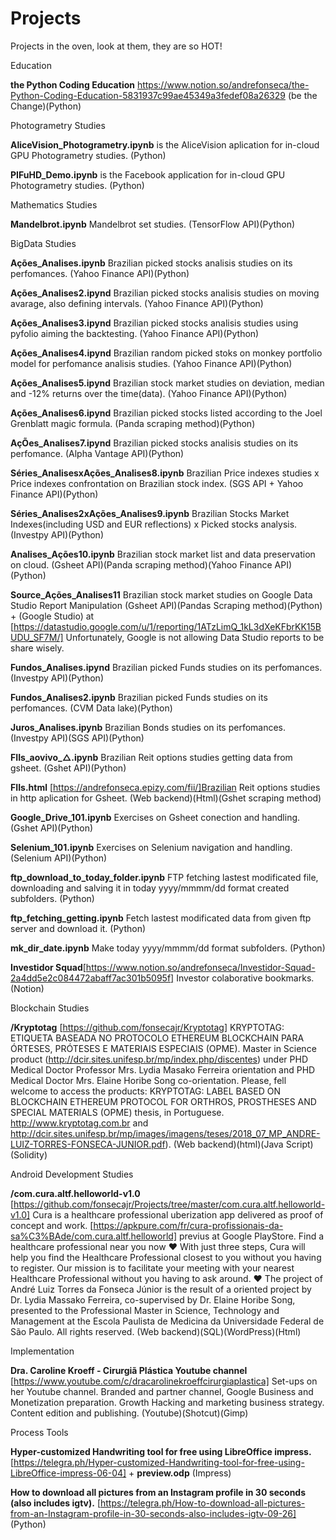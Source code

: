 # Projects

Projects in the oven, look at them, they are so HOT!


Education

**the Python Coding Education** https://www.notion.so/andrefonseca/the-Python-Coding-Education-5831937c99ae45349a3fedef08a26329 (be the Change)(Python)


Photogrametry Studies

**AliceVision_Photogrametry.ipynb**	is the AliceVision aplication for in-cloud GPU Photogrametry studies. (Python)

**PIFuHD_Demo.ipynb** is the Facebook application for in-cloud GPU Photogrametry studies. (Python)


Mathematics Studies

**Mandelbrot.ipynb**  Mandelbrot set studies. (TensorFlow API)(Python)


BigData Studies

**Ações_Analises.ipynb**	  Brazilian picked stocks analisis studies on its perfomances. (Yahoo Finance API)(Python)

**Ações_Analises2.ipynd**   Brazilian picked stocks analisis studies on moving avarage, also defining intervals. (Yahoo Finance API)(Python)

**Ações_Analises3.ipynd**   Brazilian picked stocks analisis studies using pyfolio aiming the backtesting. (Yahoo Finance API)(Python)

**Ações_Analises4.ipynd**   Brazilian random picked stoks on monkey portfolio model for perfomance analisis studies. (Yahoo Finance API)(Python)

**Ações_Analises5.ipynd**   Brazilian stock market studies on deviation, median and -12% returns over the time(data). (Yahoo Finance API)(Python)

**Ações_Analises6.ipynd**   Brazilian picked stocks listed according to the Joel Grenblatt magic formula. (Panda scraping method)(Python)

**AçÕes_Analises7.ipynd**   Brazilian picked stocks analisis studies on its perfomance. (Alpha Vantage API)(Python)

**Séries_AnalisesxAções_Analises8.ipynb** Brazilian Price indexes studies x Price indexes confrontation on Brazilian stock index. (SGS API + Yahoo Finance API)(Python)

**Séries_Analises2xAções_Analises9.ipynb** Brazilian Stocks Market Indexes(including USD and EUR reflections) x Picked stocks analysis.(Investpy API)(Python)

**Analises_Ações10.ipynb**  Brazilian stock market list and data preservation on cloud. (Gsheet API)(Panda scraping method)(Yahoo Finance API)(Python)

**Source_Ações_Analises11** Brazilian stock market studies on Google Data Studio Report Manipulation (Gsheet API)(Pandas Scraping method)(Python) + (Google Studio) at [https://datastudio.google.com/u/1/reporting/1ATzLimQ_1kL3dXeKFbrKK15BUDU_SF7M/] Unfortunately, Google is not allowing Data Studio reports to be share wisely. 

**Fundos_Analises.ipynd**   Brazilian picked Funds studies on its perfomances. (Investpy API)(Python)

**Fundos_Analises2.ipynb**  Brazilian picked Funds studies on its perfomances. (CVM Data lake)(Python)

**Juros_Analises.ipynb** Brazilian Bonds studies on its perfomances. (Investpy API)(SGS API)(Python)

**FIIs_aovivo_△.ipynb**  Brazilian Reit options studies getting data from gsheet. (Gshet API)(Python)

**FIIs.html** [https://andrefonseca.epizy.com/fii/]Brazilian Reit options studies in http aplication for Gsheet. (Web backend)(Html)(Gshet scraping method)

**Google_Drive_101.ipynb** Exercises on Gsheet conection and handling. (Gshet API)(Python)

**Selenium_101.ipynb** Exercises on Selenium navigation and handling. (Selenium API)(Python)

**ftp_download_to_today_folder.ipynb** FTP fetching lastest modificated file, downloading and salving it in today yyyy/mmmm/dd format created subfolders. (Python)

**ftp_fetching_getting.ipynb** Fetch lastest modificated data from given ftp server and download it. (Python)

**mk_dir_date.ipynb** Make today yyyy/mmmm/dd format subfolders. (Python)

**Investidor Squad**[https://www.notion.so/andrefonseca/Investidor-Squad-2a4dd5e2c084472abaff7ac301b5095f] Investor colaborative bookmarks. (Notion)


Blockchain Studies

**/Kryptotag** [https://github.com/fonsecajr/Kryptotag] KRYPTOTAG: ETIQUETA BASEADA NO PROTOCOLO ETHEREUM BLOCKCHAIN PARA ÓRTESES, PRÓTESES E MATERIAIS ESPECIAIS (OPME). Master in Science product (http://dcir.sites.unifesp.br/mp/index.php/discentes) under PHD Medical Doctor Professor Mrs. Lydia Masako Ferreira orientation and PHD Medical Doctor Mrs. Elaine Horibe Song co-orientation. Please, fell welcome to access the products: KRYPTOTAG: LABEL BASED ON BLOCKCHAIN ETHEREUM PROTOCOL FOR ORTHROS, PROSTHESES AND SPECIAL MATERIALS (OPME) thesis, in Portuguese. http://www.kryptotag.com.br and http://dcir.sites.unifesp.br/mp/images/imagens/teses/2018_07_MP_ANDRE-LUIZ-TORRES-FONSECA-JUNIOR.pdf). (Web backend)(html)(Java Script)(Solidity)


Android Development Studies

**/com.cura.altf.helloworld-v1.0** [https://github.com/fonsecajr/Projects/tree/master/com.cura.altf.helloworld-v1.0] Cura is a healthcare professional uberization app delivered as proof of concept and work. [https://apkpure.com/fr/cura-profissionais-da-sa%C3%BAde/com.cura.altf.helloworld] previus at Google PlayStore. 
Find a healthcare professional near you now ❤ With just three steps, Cura will help you find the Healthcare Professional closest to you without you having to register. Our mission is to facilitate your meeting with your nearest Healthcare Professional without you having to ask around. ❤
The project of André Luiz Torres da Fonseca Júnior is the result of a oriented project by Dr. Lydia Massako Ferreira, co-supervised by Dr. Elaine Horibe Song, presented to the Professional Master in Science, Technology and Management at the Escola Paulista de Medicina da Universidade Federal de São Paulo. All rights reserved. (Web backend)(SQL)(WordPress)(Html)


Implementation

**Dra. Caroline Kroeff - Cirurgiã Plástica Youtube channel** [https://www.youtube.com/c/dracarolinekroeffcirurgiaplastica] Set-ups on her Youtube channel. Branded and partner channel, Google Business and Monetization preparation. Growth Hacking and marketing business strategy. Content edition and publishing. (Youtube)(Shotcut)(Gimp)


Process Tools

**Hyper-customized Handwriting tool for free using LibreOffice impress.** [https://telegra.ph/Hyper-customized-Handwriting-tool-for-free-using-LibreOffice-impress-06-04] + **preview.odp** (Impress)

**How to download all pictures from an Instagram profile in 30 seconds (also includes igtv).** [https://telegra.ph/How-to-download-all-pictures-from-an-Instagram-profile-in-30-seconds-also-includes-igtv-09-26] (Python)
